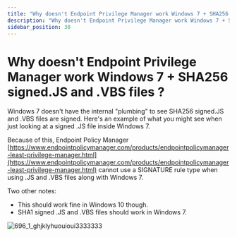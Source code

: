 ```yaml
---
title: "Why doesn't Endpoint Privilege Manager work Windows 7 + SHA256 signed.JS and .VBS files ?"
description: "Why doesn't Endpoint Privilege Manager work Windows 7 + SHA256 signed.JS and .VBS files ?"
sidebar_position: 30
---
```


# Why doesn't Endpoint Privilege Manager work Windows 7 + SHA256 signed.JS and .VBS files ?

Windows 7 doesn't have the internal "plumbing" to see SHA256 signed.JS and .VBS files are signed.
Here's an example of what you might see when just looking at a signed .JS file inside Windows 7.

Because of this, Endpoint Policy Manager
[https://www.endpointpolicymanager.com/products/endpointpolicymanager-least-privilege-manager.html](https://www.endpointpolicymanager.com/products/endpointpolicymanager-least-privilege-manager.html)
cannot use a SIGNATURE rule type when using .JS and .VBS files along with Windows 7.

Two other notes:

- This should work fine in Windows 10 though.
- SHA1 signed .JS and .VBS files should work in Windows 7.

![696_1_ghjklyhuouioui3333333](/images/endpointpolicymanager/troubleshooting/leastprivilege/696_1_ghjklyhuouioui3333333.webp)
